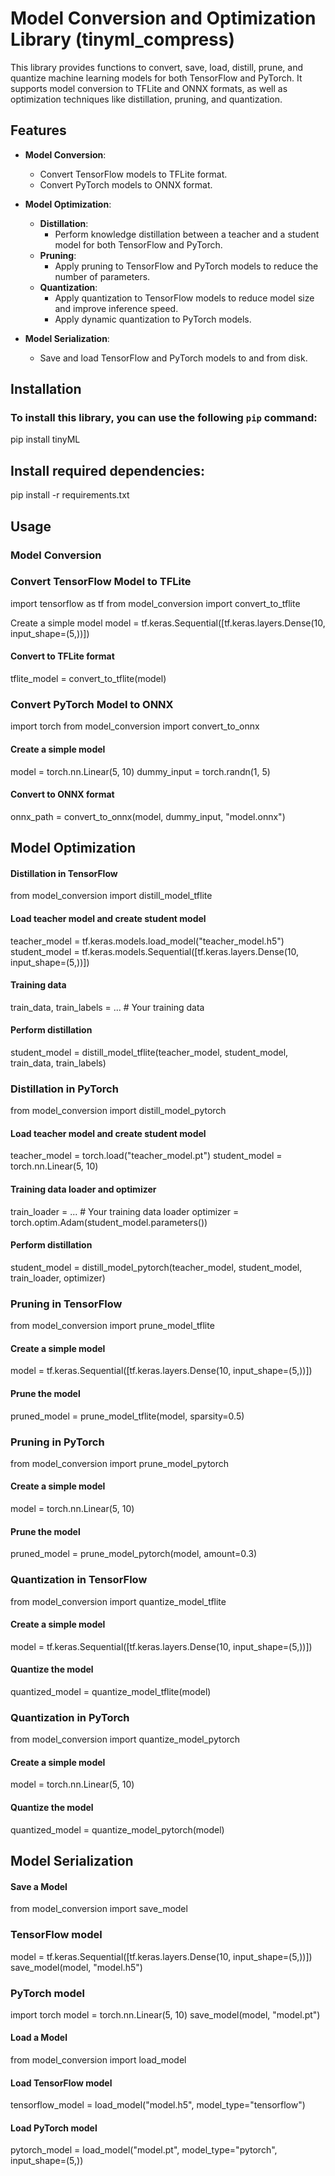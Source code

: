 # Model Conversion and Optimization Library (tinyml_compress)

This library provides functions to convert, save, load, distill, prune, and quantize machine learning models for both TensorFlow and PyTorch. It supports model conversion to TFLite and ONNX formats, as well as optimization techniques like distillation, pruning, and quantization.

## Features

- **Model Conversion**:
  - Convert TensorFlow models to TFLite format.
  - Convert PyTorch models to ONNX format.
  
- **Model Optimization**:
  - **Distillation**:
    - Perform knowledge distillation between a teacher and a student model for both TensorFlow and PyTorch.
  - **Pruning**:
    - Apply pruning to TensorFlow and PyTorch models to reduce the number of parameters.
  - **Quantization**:
    - Apply quantization to TensorFlow models to reduce model size and improve inference speed.
    - Apply dynamic quantization to PyTorch models.

- **Model Serialization**:
  - Save and load TensorFlow and PyTorch models to and from disk.

## Installation

### To install this library, you can use the following `pip` command:

pip install tinyML

## Install required dependencies:

pip install -r requirements.txt

## Usage

### Model Conversion

### Convert TensorFlow Model to TFLite
import tensorflow as tf
from model_conversion import convert_to_tflite

Create a simple model
model = tf.keras.Sequential([tf.keras.layers.Dense(10, input_shape=(5,))])

#### Convert to TFLite format
tflite_model = convert_to_tflite(model)


### Convert PyTorch Model to ONNX
import torch
from model_conversion import convert_to_onnx

#### Create a simple model
model = torch.nn.Linear(5, 10)
dummy_input = torch.randn(1, 5)

#### Convert to ONNX format
onnx_path = convert_to_onnx(model, dummy_input, "model.onnx")


## Model Optimization

#### Distillation in TensorFlow
from model_conversion import distill_model_tflite

#### Load teacher model and create student model
teacher_model = tf.keras.models.load_model("teacher_model.h5")
student_model = tf.keras.models.Sequential([tf.keras.layers.Dense(10, input_shape=(5,))])

#### Training data
train_data, train_labels = ...  # Your training data

#### Perform distillation
student_model = distill_model_tflite(teacher_model, student_model, train_data, train_labels)


### Distillation in PyTorch
from model_conversion import distill_model_pytorch

#### Load teacher model and create student model
teacher_model = torch.load("teacher_model.pt")
student_model = torch.nn.Linear(5, 10)

#### Training data loader and optimizer
train_loader = ...  # Your training data loader
optimizer = torch.optim.Adam(student_model.parameters())

#### Perform distillation
student_model = distill_model_pytorch(teacher_model, student_model, train_loader, optimizer)


### Pruning in TensorFlow
from model_conversion import prune_model_tflite

#### Create a simple model
model = tf.keras.Sequential([tf.keras.layers.Dense(10, input_shape=(5,))])

#### Prune the model
pruned_model = prune_model_tflite(model, sparsity=0.5)


### Pruning in PyTorch
from model_conversion import prune_model_pytorch

#### Create a simple model
model = torch.nn.Linear(5, 10)

#### Prune the model
pruned_model = prune_model_pytorch(model, amount=0.3)


### Quantization in TensorFlow
from model_conversion import quantize_model_tflite

#### Create a simple model
model = tf.keras.Sequential([tf.keras.layers.Dense(10, input_shape=(5,))])

#### Quantize the model
quantized_model = quantize_model_tflite(model)


### Quantization in PyTorch
from model_conversion import quantize_model_pytorch

#### Create a simple model
model = torch.nn.Linear(5, 10)

#### Quantize the model
quantized_model = quantize_model_pytorch(model)


## Model Serialization

#### Save a Model
from model_conversion import save_model

### TensorFlow model
model = tf.keras.Sequential([tf.keras.layers.Dense(10, input_shape=(5,))])
save_model(model, "model.h5")

### PyTorch model
import torch
model = torch.nn.Linear(5, 10)
save_model(model, "model.pt")


#### Load a Model
from model_conversion import load_model

#### Load TensorFlow model
tensorflow_model = load_model("model.h5", model_type="tensorflow")

#### Load PyTorch model
pytorch_model = load_model("model.pt", model_type="pytorch", input_shape=(5,))